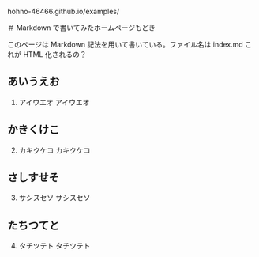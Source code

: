 
hohno-46466.github.io/examples/


＃ Markdown で書いてみたホームページもどき

このページは Markdown 記法を用いて書いている。ファイル名は index.md
これが HTML 化されるの？



## あいうえお

1. アイウエオ アイウエオ


## かきくけこ

2. カキクケコ カキクケコ


## さしすせそ


3. サシスセソ サシスセソ


## たちつてと

4. タチツテト タチツテト

